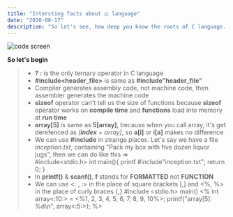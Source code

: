 ```yaml
---
title: "Intersting facts about 🇨 language"
date: "2020-08-17"
description: "So let's see, how deep you know the roots of C language... "
---
```


<img src="https://images.unsplash.com/photo-1527427337751-fdca2f128ce5?ixlib=rb-1.2.1&auto=format&fit=crop&w=1350&q=80" alt="code screen">

**So let's begin**

>* **? :** is the only ternary operator in C language
>* **#include<header_file>** is same as **#include"header_file"**
>* Compiler generates assembly code, not machine code, then assembler generates the machine code
>* **sizeof** operator can't tell us the size of functions because **sizeof** operator works on **compile time** and **functions** load into memory at **run time**
>* **array[5]** is same as **5[array]**, because when you call array, it's get derefenced as *(**index** + array)*, so **a[i]** or **i[a]** makes no difference
>* We can use **#include** in strange places. Let's say we have a file *inception.txt*, containing "Pack my box with five dozen liquor jugs", then we can do like this =><br/>
    #include<stdio.h>
    int main(){
        printf #include"inception.txt";
        return 0;
    }
>* In **printf()** & **scanf()**, **f** stands for **FORMATTED** not **FUNCTION**
> * We can use <: , :> in the place of square brackets [,] and <%, %> in the place of curly braces {,}
    #include <stdio.h>
    main() <%
        int array<:10:> = <%1, 2, 3, 4, 5, 6, 7, 8, 9, 10%>;
        printf("array[5]: %d\n", array<:5:>);
    %>